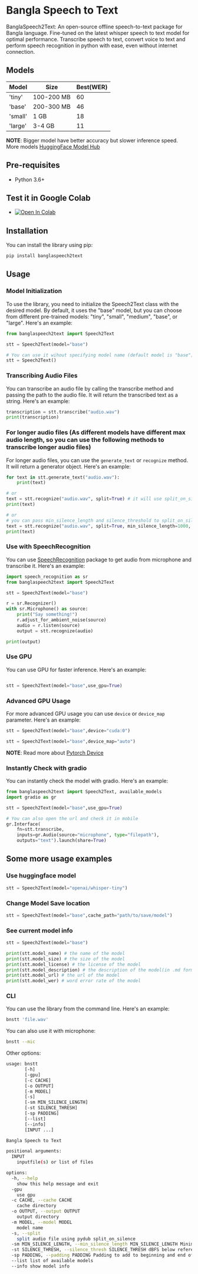 # Bangla Speech to Text

BanglaSpeech2Text: An open-source offline speech-to-text package for Bangla language. Fine-tuned on the latest whisper speech to text model for optimal performance. Transcribe speech to text, convert voice to text and perform speech recognition in python with ease, even without internet connection.

## Models

| Model   | Size       | Best(WER) |
| ------- | ---------- | --------- |
| 'tiny'  | 100-200 MB | 60        |
| 'base'  | 200-300 MB | 46        |
| 'small' | 1 GB       | 18        |
| 'large' | 3-4 GB     | 11        |

**NOTE**: Bigger model have better accuracy but slower inference speed. More models [HuggingFace Model Hub](https://huggingface.co/models?pipeline_tag=automatic-speech-recognition&language=bn&sort=likes)

## Pre-requisites

- Python 3.6+

## Test it in Google Colab

- [![Open In Colab](https://colab.research.google.com/assets/colab-badge.svg)](https://colab.research.google.com/github/shhossain/BanglaSpeech2Text/blob/main/BanglaSpeech2Text_in_Colab.ipynb)

## Installation

You can install the library using pip:

```bash
pip install banglaspeech2text
```

## Usage

### Model Initialization

To use the library, you need to initialize the Speech2Text class with the desired model. By default, it uses the "base" model, but you can choose from different pre-trained models: "tiny", "small", "medium", "base", or "large". Here's an example:

```python
from banglaspeech2text import Speech2Text

stt = Speech2Text(model="base")

# You can use it wihout specifying model name (default model is "base")
stt = Speech2Text()
```

### Transcribing Audio Files

You can transcribe an audio file by calling the transcribe method and passing the path to the audio file. It will return the transcribed text as a string. Here's an example:

```python
transcription = stt.transcribe("audio.wav")
print(transcription)
```

### For longer audio files (As different models have different max audio length, so you can use the following methods to transcribe longer audio files)

For longer audio files, you can use the `generate_text` or `recognize` method. It will return a generator object. Here's an example:

```python
for text in stt.generate_text("audio.wav"):
    print(text)

# or
text = stt.recognize("audio.wav", split=True) # it will use split_on_silence from pydub to split the audio
print(text)

# or
# you can pass min_silence_length and silence_threshold to split_on_silence
text = stt.recognize("audio.wav", split=True, min_silence_length=1000, silence_threshold=-16)
print(text)
```

### Use with SpeechRecognition

You can use [SpeechRecognition](https://pypi.org/project/SpeechRecognition/) package to get audio from microphone and transcribe it. Here's an example:

```python
import speech_recognition as sr
from banglaspeech2text import Speech2Text

stt = Speech2Text(model="base")

r = sr.Recognizer()
with sr.Microphone() as source:
    print("Say something!")
    r.adjust_for_ambient_noise(source)
    audio = r.listen(source)
    output = stt.recognize(audio)

print(output)
```

### Use GPU

You can use GPU for faster inference. Here's an example:

```python

stt = Speech2Text(model="base",use_gpu=True)

```

### Advanced GPU Usage

For more advanced GPU usage you can use `device` or `device_map` parameter. Here's an example:

```python
stt = Speech2Text(model="base",device="cuda:0")
```

```python
stt = Speech2Text(model="base",device_map="auto")
```

**NOTE**: Read more about [Pytorch Device](https://pytorch.org/docs/stable/tensor_attributes.html#torch.torch.device)

### Instantly Check with gradio

You can instantly check the model with gradio. Here's an example:

```python
from banglaspeech2text import Speech2Text, available_models
import gradio as gr

stt = Speech2Text(model="base",use_gpu=True)

# You can also open the url and check it in mobile
gr.Interface(
    fn=stt.transcribe,
    inputs=gr.Audio(source="microphone", type="filepath"),
    outputs="text").launch(share=True)
```

## Some more usage examples

### Use huggingface model

```python
stt = Speech2Text(model="openai/whisper-tiny")
```

### Change Model Save location

```python
stt = Speech2Text(model="base",cache_path="path/to/save/model")
```

### See current model info

```python
stt = Speech2Text(model="base")

print(stt.model_name) # the name of the model
print(stt.model_size) # the size of the model
print(stt.model_license) # the license of the model
print(stt.model_description) # the description of the model(in .md format)
print(stt.model_url) # the url of the model
print(stt.model_wer) # word error rate of the model
```

### CLI

You can use the library from the command line. Here's an example:

```bash
bnstt 'file.wav'
```

You can also use it with microphone:

```bash
bnstt --mic
```

Other options:

```bash
usage: bnstt
       [-h]
       [-gpu]
       [-c CACHE]
       [-o OUTPUT]
       [-m MODEL]
       [-s]
       [-sm MIN_SILENCE_LENGTH]
       [-st SILENCE_THRESH]
       [-sp PADDING]
       [--list]
       [--info]
       [INPUT ...]

Bangla Speech to Text

positional arguments:
  INPUT
    inputfile(s) or list of files

options:
  -h, --help
    show this help message and exit
  -gpu
    use gpu
  -c CACHE, --cache CACHE
    cache directory
  -o OUTPUT, --output OUTPUT
    output directory
  -m MODEL, --model MODEL
    model name
  -s, --split
    split audio file using pydub split_on_silence
  -sm MIN_SILENCE_LENGTH, --min_silence_length MIN_SILENCE_LENGTH Minimum length of silence to split on (in ms)
  -st SILENCE_THRESH, --silence_thresh SILENCE_THRESH dBFS below reference to be considered silence
  -sp PADDING, --padding PADDING Padding to add to beginning and end of each split (in ms)
  --list list of available models
  --info show model info
```
